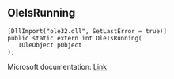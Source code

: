 ## OleIsRunning

```
[DllImport("ole32.dll", SetLastError = true)]
public static extern int OleIsRunning(
   IOleObject pObject
);
```

Microsoft documentation: [Link](https://docs.microsoft.com/en-us/windows/win32/api/ole2/nf-ole2-oleisrunning)
